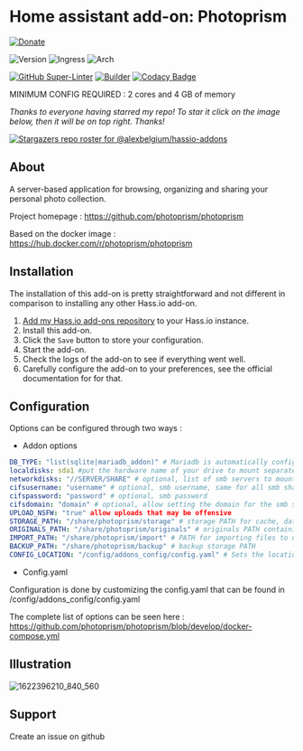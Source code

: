 # Home assistant add-on: Photoprism

[![Donate][donation-badge]](https://www.buymeacoffee.com/alexbelgium)

![Version](https://img.shields.io/badge/dynamic/json?label=Version&query=%24.version&url=https%3A%2F%2Fraw.githubusercontent.com%2Falexbelgium%2Fhassio-addons%2Fmaster%2Fphotoprism%2Fconfig.json)
![Ingress](https://img.shields.io/badge/dynamic/json?label=Ingress&query=%24.ingress&url=https%3A%2F%2Fraw.githubusercontent.com%2Falexbelgium%2Fhassio-addons%2Fmaster%2Fphotoprism%2Fconfig.json)
![Arch](https://img.shields.io/badge/dynamic/json?color=success&label=Arch&query=%24.arch&url=https%3A%2F%2Fraw.githubusercontent.com%2Falexbelgium%2Fhassio-addons%2Fmaster%2Fphotoprism%2Fconfig.json)

[![GitHub Super-Linter](https://github.com/alexbelgium/hassio-addons/workflows/Lint%20Code%20Base/badge.svg)](https://github.com/marketplace/actions/super-linter)
[![Builder](https://github.com/alexbelgium/hassio-addons/workflows/Builder/badge.svg)](https://github.com/alexbelgium/hassio-addons/actions/workflows/builder.yaml)
[![Codacy Badge](https://app.codacy.com/project/badge/Grade/9c6cf10bdbba45ecb202d7f579b5be0e)](https://www.codacy.com/gh/alexbelgium/hassio-addons/dashboard?utm_source=github.com&amp;utm_medium=referral&amp;utm_content=alexbelgium/hassio-addons&amp;utm_campaign=Badge_Grade)

[donation-badge]: https://img.shields.io/badge/Buy%20me%20a%20coffee-%23d32f2f?logo=buy-me-a-coffee&style=flat&logoColor=white

MINIMUM CONFIG REQUIRED : 2 cores and 4 GB of memory

_Thanks to everyone having starred my repo! To star it click on the image below, then it will be on top right. Thanks!_

[![Stargazers repo roster for @alexbelgium/hassio-addons](https://reporoster.com/stars/alexbelgium/hassio-addons)](https://github.com/alexbelgium/hassio-addons/stargazers)

## About

A server-based application for browsing, organizing and sharing your personal photo collection.

Project homepage : https://github.com/photoprism/photoprism

Based on the docker image : https://hub.docker.com/r/photoprism/photoprism

## Installation

The installation of this add-on is pretty straightforward and not different in
comparison to installing any other Hass.io add-on.

1. [Add my Hass.io add-ons repository][repository] to your Hass.io instance.
1. Install this add-on.
1. Click the `Save` button to store your configuration.
1. Start the add-on.
1. Check the logs of the add-on to see if everything went well.
1. Carefully configure the add-on to your preferences, see the official documentation for for that.

## Configuration

Options can be configured through two ways :

- Addon options

```yaml
DB_TYPE: "list(sqlite|mariadb_addon)" # Mariadb is automatically configured is the addon is installed, sqlite does not need configuration
localdisks: sda1 #put the hardware name of your drive to mount separated by commas, or its label. Ex: sda1, sdb1, MYNAS...
networkdisks: "//SERVER/SHARE" # optional, list of smb servers to mount, separated by commas
cifsusername: "username" # optional, smb username, same for all smb shares
cifspassword: "password" # optional, smb password
cifsdomain: "domain" # optional, allow setting the domain for the smb share
UPLOAD_NSFW: "true" allow uploads that may be offensive
STORAGE_PATH: "/share/photoprism/storage" # storage PATH for cache, database and sidecar files
ORIGINALS_PATH: "/share/photoprism/originals" # originals PATH containing your photo and video collection
IMPORT_PATH: "/share/photoprism/import" # PATH for importing files to originals
BACKUP_PATH: "/share/photoprism/backup" # backup storage PATH
CONFIG_LOCATION: "/config/addons_config/config.yaml" # Sets the location of the config.yaml (see below)
```

- Config.yaml

Configuration is done by customizing the config.yaml that can be found in /config/addons_config/config.yaml

The complete list of options can be seen here : https://github.com/photoprism/photoprism/blob/develop/docker-compose.yml

## Illustration

![1622396210_840_560](https://user-images.githubusercontent.com/44178713/127819841-2281ac79-ea96-4b41-9704-522957c5b9c3.jpg)

## Support

Create an issue on github

[repository]: https://github.com/alexbelgium/hassio-addons
